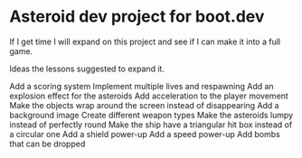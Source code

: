 # Asteroid dev project for boot.dev

If I get time I will expand on this project and see if I can make it into a full game.

Ideas the lessons suggested to expand it.

Add a scoring system
Implement multiple lives and respawning
Add an explosion effect for the asteroids
Add acceleration to the player movement
Make the objects wrap around the screen instead of disappearing
Add a background image
Create different weapon types
Make the asteroids lumpy instead of perfectly round
Make the ship have a triangular hit box instead of a circular one
Add a shield power-up
Add a speed power-up
Add bombs that can be dropped
